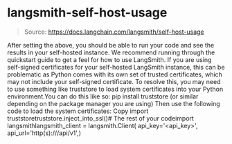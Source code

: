 # langsmith-self-host-usage

> Source: https://docs.langchain.com/langsmith/self-host-usage

After setting the above, you should be able to run your code and see the results in your self-hosted instance. We recommend running through the quickstart guide to get a feel for how to use LangSmith.
If you are using self-signed certificates for your self-hosted LangSmith instance, this can be problematic as Python comes with its own set of trusted certificates, which may not include your self-signed certificate. To resolve this, you may need to use something like truststore to load system certificates into your Python environment.You can do this like so:
pip install truststore (or similar depending on the package manager you are using)
Then use the following code to load the system certificates:
Copy
import truststoretruststore.inject_into_ssl()# The rest of your codeimport langsmithlangsmith_client = langsmith.Client( api_key='<api_key>', api_url='http(s)://<host>/api/v1',)